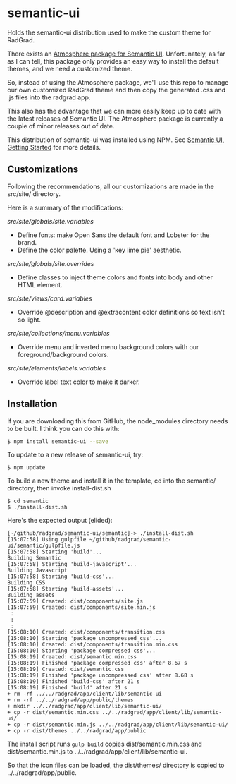 # semantic-ui

Holds the semantic-ui distribution used to make the custom theme for RadGrad.

There exists an [Atmosphere package for Semantic UI](https://github.com/Semantic-Org/Semantic-UI-Meteor). Unfortunately, as far as I can tell, this package only provides an easy way to install the default themes, and we need a customized theme.

So, instead of using the Atmosphere package, we'll use this repo to manage our own customized RadGrad theme and then copy the generated .css and .js files into the radgrad app.

This also has the advantage that we can more easily keep up to date with the latest releases of Semantic UI.  The Atmosphere package is currently a couple of minor releases out of date. 

This distribution of semantic-ui was installed using NPM. See [Semantic UI, Getting Started](http://semantic-ui.com/introduction/getting-started.html) for more details.

## Customizations

Following the recommendations, all our customizations are made in the src/site/ directory. 


Here is a summary of the modifications:

*src/site/globals/site.variables*

  * Define fonts: make Open Sans the default font and Lobster for the brand.
  * Define the color palette. Using a 'key lime pie' aesthetic. 
  
*src/site/globals/site.overrides*

  * Define classes to inject theme colors and fonts into body and other HTML element.
  
*src/site/views/card.variables*

  * Override @description and @extracontent color definitions so text isn't so light.
  
*src/site/collections/menu.variables*

  * Override menu and inverted menu background colors with our foreground/background colors.
  
*src/site/elements/labels.variables*

  * Override label text color to make it darker.
  
  
## Installation
  
If you are downloading this from GitHub, the node_modules directory needs to be built.  I think you can do this with:

```sh
$ npm install semantic-ui --save
```
  
To update to a new release of semantic-ui, try:

```
$ npm update
```
  
To build a new theme and install it in the template, cd into the semantic/ directory, then invoke install-dist.sh

```
$ cd semantic
$ ./install-dist.sh
```

Here's the expected output (elided):

```
[~/github/radgrad/semantic-ui/semantic]-> ./install-dist.sh 
[15:07:58] Using gulpfile ~/github/radgrad/semantic-ui/semantic/gulpfile.js
[15:07:58] Starting 'build'...
Building Semantic
[15:07:58] Starting 'build-javascript'...
Building Javascript
[15:07:58] Starting 'build-css'...
Building CSS
[15:07:58] Starting 'build-assets'...
Building assets
[15:07:59] Created: dist/components/site.js
[15:07:59] Created: dist/components/site.min.js
 :
 :
 :
[15:08:10] Created: dist/components/transition.css
[15:08:10] Starting 'package uncompressed css'...
[15:08:10] Created: dist/components/transition.min.css
[15:08:10] Starting 'package compressed css'...
[15:08:19] Created: dist/semantic.min.css
[15:08:19] Finished 'package compressed css' after 8.67 s
[15:08:19] Created: dist/semantic.css
[15:08:19] Finished 'package uncompressed css' after 8.68 s
[15:08:19] Finished 'build-css' after 21 s
[15:08:19] Finished 'build' after 21 s
+ rm -rf ../../radgrad/app/client/lib/semantic-ui
+ rm -rf ../../radgrad/app/public/themes
+ mkdir ../../radgrad/app/client/lib/semantic-ui/
+ cp -r dist/semantic.min.css ../../radgrad/app/client/lib/semantic-ui/
+ cp -r dist/semantic.min.js ../../radgrad/app/client/lib/semantic-ui/
+ cp -r dist/themes ../../radgrad/app/public
```
  
The install script runs `gulp build` copies dist/semantic.min.css and dist/semantic.min.js to ../../radgrad/app/client/lib/semantic-ui.

So that the icon files can be loaded, the dist/themes/ directory is copied to ../../radgrad/app/public.


